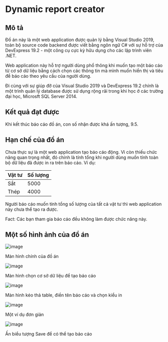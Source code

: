 # Dynamic report creator
## Mô tả
Đồ án này là một web application được quản lý bằng Visual Studio 2019, toàn bộ source code backend được viết bằng ngôn ngữ C# với sự hỗ trợ của DevExpress 19.2 - một công cụ cực kỳ hữu dụng cho các lập trình viên .NET. 

Web application này hỗ trợ người dùng phổ thông khi muốn tạo một báo cáo từ cơ sở dữ liệu bằng cách chọn các thông tin mà mình muốn hiển thị và tiêu đề báo cáo theo yêu cầu của người dùng.

Đi cùng với sự giúp đỡ của Visual Studio 2019 và DevExpress 19.2 chính là một trình quản lý database được sử dụng rộng rãi trong khi học ở các trường đại học, Microsft SQL Server 2014.

## Kết quả đạt được

Khi kết thúc báo cáo đồ án, con số nhận được khá ấn tượng, 9.5.

## Hạn chế của đồ án

Chưa thực sự là một web application tạo báo cáo động. Vì còn thiếu chức năng quan trọng nhất, đó chính là tính tổng khi người dùng muốn tính toàn bộ dữ liệu đã được in ra trên báo cáo. Ví dụ:

|Vật tư|Số lượng|
|------|--------|
|Sắt| 5000|
|Thép|4000|

Người báo cáo muốn tính tổng số lượng của tất cả vật tư thì web application này chưa thể tạo ra được.

Fact: Các bạn tham gia báo cáo đều không làm được chức năng này.

## Một số hình ảnh của đồ án

![image](https://user-images.githubusercontent.com/73063813/165458106-2691f105-e253-4271-8d6e-86a7f8aee19a.png)

Màn hình chính của đồ án

![image](https://user-images.githubusercontent.com/73063813/165458176-f0042833-037c-480d-95b0-e3d6a709521b.png)

Màn hình chọn cơ sở dữ liệu để tạo báo cáo

![image](https://user-images.githubusercontent.com/73063813/165458330-8bbb697a-169d-473c-b9fd-04926ecdd1dc.png)

Màn hình kéo thả table, điền tên báo cáo và chọn kiểu in

![image](https://user-images.githubusercontent.com/73063813/165458534-d9c5b490-3d5f-49ea-b697-9512c4d1f148.png)

Một ví dụ đơn giản

![image](https://user-images.githubusercontent.com/73063813/165458709-df0bddd9-5f92-4b7a-bda2-e56e5adb9c09.png)

Ấn biểu tượng Save để có thể tạo báo cáo
